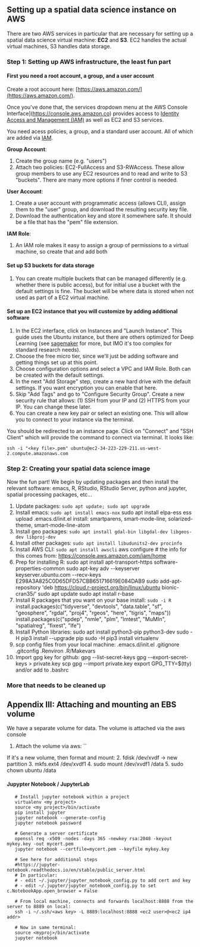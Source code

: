## Setting up a spatial data science instance on AWS

There are two AWS services in particular that are necessary for setting up a spatial data science virtual machine: __EC2__ and __S3__. 
EC2 handles the actual virtual machines, S3 handles data storage.

### Step 1: Setting up AWS infrastructure, the least fun part

#### First you need a root account, a group, and a user account

Create a root account here: [https://aws.amazon.com/](https://aws.amazon.com/). 

Once you've done that, the services dropdown menu at the AWS Console Interface](https://console.aws.amazon.co) provides access to [Identity Access and Management (IAM)](https://console.aws.amazon.com/iam) as well as EC2 and S3 services.

You need acess policies, a group, and a standard user account. All of which are added via [IAM](https://console.aws.amazon.com/iam). 

__Group Account__:

1. Create the group name (e.g. "users")
2. Attach two policies: EC2-FullAccess and S3-RWAccess. These allow group members to use any EC2 resources and to read and write to S3 "buckets". There are many more options if finer control is needed.

__User Account__:

1. Create a user account with programmatic access (allows CLI), assign them to the "user" group, and download the resulting security key file.
2. Download the authentication key and store it somewhere safe. It should be a file that has the "pem" file extension.

__IAM Role__:

1. An IAM role makes it easy to assign a group of permissions to a virtual machine, so create that and add both

#### Set up S3 buckets for data storage

1. You can create multiple buckets that can be managed differently (e.g. whether there is public access), but for initial use a bucket with the default settings is fine. The bucket will be where data is stored when not used as part of a EC2 virtual machine.


#### Set up an EC2 instance that you will customize by adding additional software

1. In the EC2 interface, click on Instances and "Launch Instance". This guide uses the Ubuntu instance, but there are others optimized for Deep Learning (see [sagemaker](https://aws.amazon.com/sagemaker) for more, but IMO it's too complex for standard research needs).
2. Choose the free micro tier, since we'll just be adding software and getting things set up at this point.
3. Choose configuration options and select a VPC and IAM Role. Both can be created with the default settings.
4. In the next "Add Storage" step, create a new hard drive with the default settings. If you want encryption you can enable that here.
5. Skip "Add Tags" and go to "Configure Security Group". Create a new security rule that allows: (1) SSH from your IP and (2) HTTPS from your IP. You can change these later.
6. You can create a new key pair or select an existing one. This will allow you to connect to your instance via the terminal.

You should be redirected to an instance page. Click on "Connect" and "SSH Client" which will provide the command to connect via terminal. It looks like:

`ssh -i "<key file>.pem" ubuntu@ec2-34-223-229-211.us-west-2.compute.amazonaws.com`


### Step 2: Creating your spatial data science image

Now the fun part! We begin by updating packages and then install the relevant software: emacs, R, RStudio, RStudio Server, python and jupyter, spatial processing packages, etc...

1. Update packages: `sudo apt update; sudo apt upgrade`
2. Install emacs: `sudo apt install emacs-nox`
     sudo apt install elpa-ess ess
     upload .emacs.d/init.el
     install: smartparens, smart-mode-line, solarized-theme, smart-mode-line-atom
3. Install geo packages: `sudo apt install gdal-bin libgdal-dev libgeos-dev libproj-dev`
4. Install other packages: `sudo apt install libudunits2-dev procinfo`
5. Install AWS CLI: `sudo apt install awscli`
    aws configure # the info for this comes from: https://console.aws.amazon.com/iam/home
6. Prep for installing R:
    sudo apt install apt-transport-https software-properties-common
	sudo apt-key adv --keyserver keyserver.ubuntu.com --recv-keys E298A3A825C0D65DFD57CBB651716619E084DAB9
	sudo add-apt-repository 'deb https://cloud.r-project.org/bin/linux/ubuntu bionic-cran35/'
	sudo apt update
	sudo apt install r-base
7. Install R packages that you want on your base install: `sudo -i R`
    install.packages(c("tidyverse", "devtools", "data.table", "sf", "geosphere", "rgdal", "proj4", "rgeos", "here", "tigris", "maps"))
    install.packages(c("spdep", "nmle", "plm", "lmtest", "MuMIn", "spatialreg", "fixest", "lfe")
8. Install Python libraries:
    sudo apt install python3-pip python3-dev
	sudo -H pip3 install --upgrade pip
	sudo -H pip3 install virtualenv
2. scp config files from your local machine:
    .emacs.d/init.el
    .gitignore .gitconfig
    .Renviron
    .R/Makevars
3. Import gpg key for github:
    gpg --list-secret-keys <your email>
    gpg --export-secret-keys <KEY ID> > private.key
    scp 
    gpg --import private.key
    export GPG_TTY=$(tty) and/or add to .bashrc

### More that needs to be cleaned up

## Appendix III: Attaching and mounting an EBS volume

We have a separate volume for data. The volume is attached via the aws console
1. Attach the volume via aws: ``

If it's a new volume, then format and mount:
2. fdisk /dev/xvdf -> new partition
3. mkfs.ext4 /dev/xvdf1
4. sudo mount /dev/xvdf1 /data
5. sudo chown ubuntu /data

#### Jupypter Notebook / JupyterLab

```
   # Install jupyter notebook within a project
   virtualenv <my project>
   source <my project>/bin/activate
   pip install jupyter
   jupyter notebook --generate-config
   jupyter notebook password
   
   # Generate a server certificate
   openssl req -x509 -nodes -days 365 -newkey rsa:2048 -keyout mykey.key -out mycert.pem
   jupyter notebook --certfile=mycert.pem --keyfile mykey.key
   
   # See here for additional steps
   #https://jupyter-notebook.readthedocs.io/en/stable/public_server.html
   # In particular:
   # - edit ~/.jupyter/jupyter_notebook_config.py to add cert and key
   # - edit ~/.jupyter/jupyter_notebook_config.py to set c.NotebookApp.open_browser = False
   
   # From local machine, connects and forwards localhost:8888 from the server to 8889 on local:
   ssh -i ~/.ssh/<aws key> -L 8889:localhost:8888 <ec2 user>@<ec2 ip4 addr>
   
   # Now in same terminal:
   source <myproj>/bin/activate
   jupyter notebook
```









	
	
